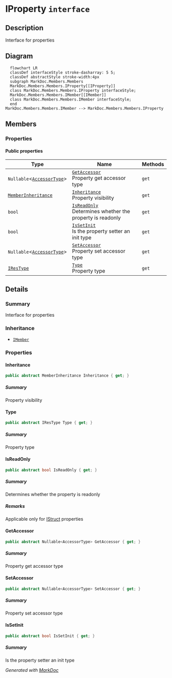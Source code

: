 # IProperty `interface`

## Description
Interface for properties

## Diagram
```mermaid
  flowchart LR
  classDef interfaceStyle stroke-dasharray: 5 5;
  classDef abstractStyle stroke-width:4px
  subgraph MarkDoc.Members.Members
  MarkDoc.Members.Members.IProperty[[IProperty]]
  class MarkDoc.Members.Members.IProperty interfaceStyle;
  MarkDoc.Members.Members.IMember[[IMember]]
  class MarkDoc.Members.Members.IMember interfaceStyle;
  end
MarkDoc.Members.Members.IMember --> MarkDoc.Members.Members.IProperty
```

## Members
### Properties
#### Public  properties
| Type | Name | Methods |
| --- | --- | --- |
| `Nullable`&lt;[`AccessorType`](../enums/AccessorType.md)&gt; | [`GetAccessor`](markdoc/members/members/IProperty.md#getaccessor)<br>Property get accessor type | `get` |
| [`MemberInheritance`](../enums/MemberInheritance.md) | [`Inheritance`](markdoc/members/members/IProperty.md#inheritance)<br>Property visibility | `get` |
| `bool` | [`IsReadOnly`](markdoc/members/members/IProperty.md#isreadonly)<br>Determines whether the property is readonly | `get` |
| `bool` | [`IsSetInit`](markdoc/members/members/IProperty.md#issetinit)<br>Is the property setter an init type | `get` |
| `Nullable`&lt;[`AccessorType`](../enums/AccessorType.md)&gt; | [`SetAccessor`](markdoc/members/members/IProperty.md#setaccessor)<br>Property set accessor type | `get` |
| [`IResType`](../resolvedtypes/IResType.md) | [`Type`](markdoc/members/members/IProperty.md#type)<br>Property type | `get` |

## Details
### Summary
Interface for properties

### Inheritance
 - [
`IMember`
](./IMember.md)

### Properties
#### Inheritance
```csharp
public abstract MemberInheritance Inheritance { get; }
```
##### Summary
Property visibility

#### Type
```csharp
public abstract IResType Type { get; }
```
##### Summary
Property type

#### IsReadOnly
```csharp
public abstract bool IsReadOnly { get; }
```
##### Summary
Determines whether the property is readonly

##### Remarks
Applicable only for [IStruct](../types/IStruct.md) properties

#### GetAccessor
```csharp
public abstract Nullable<AccessorType> GetAccessor { get; }
```
##### Summary
Property get accessor type

#### SetAccessor
```csharp
public abstract Nullable<AccessorType> SetAccessor { get; }
```
##### Summary
Property set accessor type

#### IsSetInit
```csharp
public abstract bool IsSetInit { get; }
```
##### Summary
Is the property setter an init type

*Generated with* [*MarkDoc*](https://github.com/hailstorm75/MarkDoc.Core)
